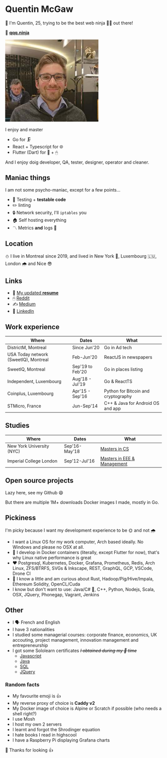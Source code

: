 # Quentin McGaw

👋 I'm Quentin, 25, trying to be the best web ninja 🦸‍♂️ out there!

🎈 [**qqq.ninja**](https://qqq.ninja)

[![Quentin](images/me.jpg)](https://github.com/qdm12)

I enjoy and master

- Go for 🗜
- React + Typescript for 🌐
- Flutter (Dart) for 📱 + 🖱

And I enjoy doig developer, QA, tester, designer, operator and cleaner.

## Maniac things

I am not some psycho-maniac, except for a few points...

- 🚦 Testing + **testable code**
- ✏️ linting
- 🔒 Network security, I'll `iptables` you
- 🏠 Self hosting everything
- 〽️ Metrics **and** logs 📃

## Location

⛄️ I live in Montreal since 2019, and lived in New York 🌆, Luxembourg 🇱🇺, London 🌧 and Nice 😎

## Links

- 📎 [My updated **resume**](https://docs.google.com/document/d/1gW0IHPsngqwVWQA4ERTgOxG5V7-DIBQmt1SBq5LQEzI/export?format=pdf)
- 🖱 [Reddit](https://reddit.com/u/dowitex)
- ✍️ [Medium](https://medium.com/@quentin.mcgaw)
- 👔 [LinkedIn](https://linkedin.com/in/quentin-mcgaw-72981165)

## Work experience

| Where | Dates | What |
| --- | --- | --- |
| DistrictM, Montreal | Since Jun'20 | Go in Ad tech |
| USA Today network (SweetIQ), Montreal | Feb-Jun'20 | ReactJS in newspapers |
| SweetIQ, Montreal | Sep'19 to Feb'20 | Go in places listing |
| Independent, Luxembourg | Aug'18 - Jul'19 | Go & ReactTS |
| Coinplus, Luxembourg | Apr'15 - Sep'16 | Python for Bitcoin and cryptography |
| STMicro, France |  Jun-Sep'14 | C++ & Java for Android OS and app |

## Studies

| Where | Dates | What |
| --- | --- | --- |
| New York University (NYC) | Sep'16-May'18 | [Masters in CS]((https://cs.nyu.edu/home/master/prospective_mscs.html)) |
| Imperial College London | Sep'12-Jul'16 | [Masters in EEE & Management]((https://www.imperial.ac.uk/study/ug/courses/electrical-engineering-department/electrical-and-electronic-engineering-management/)) |

## Open source projects

Lazy here, see my Github 😄

But there are multiple 1M+ downloads Docker images I made, mostly in Go.

## Pickiness

I'm picky because I want my development experience to be 🌞 and not 🌧

- I want a Linux OS for my work computer, Arch based ideally. No Windows and please no OSX at all.
- 🐳 I develop in Docker containers (literally, except Flutter for now), that's why Linux native performance is great
- ❤️ Postgresql, Kubernetes, Docker, Grafana, Prometheus, Redis, Arch Linux, ZFS/BTRFS, SVGs & Inkscape, REST, GraphQL, GCP, VSCode, Drone CI
- 🤔 I know a little and am curious about Rust, Hadoop/Pig/Hive/Impala, Ethereum Solidity, OpenCL/Cuda
- I know but don't want to use: Java/C# 👹, C++, Python, Nodejs, Scala, OSX, JQuery, Phonegap, Vagrant, Jenkins

## Other

- I 🗣 French and English
- I have 3 nationalities
- I studied some managerial courses: corporate finance, economics, UK accouting, project management, innovation management and entrepreneurship
- I got some Sololearn certificates ~~*I obtained during my 🚽 time*~~
  - [Javascript](https://www.sololearn.com/Certificate/1024-7022047/pdf/?mode=download)
  - [Java](https://www.sololearn.com/Certificate/1068-7022047/pdf/?mode=download)
  - [SQL](https://www.sololearn.com/Certificate/1060-7022047/pdf/?mode=download)
  - [JQuery](https://www.sololearn.com/Certificate/1082-7022047/pdf/?mode=download)

### Random facts

- My favourite emoji is 👍
- My reverse proxy of choice is **Caddy v2**
- My Docker image of choice is Alpine or Scratch if possible (who needs a shell right?)
- I use Mosh
- I host my own 2 servers
- I learnt and forgot the Shrodinger equation
- I hate books I read in highscool
- I have a Raspberry Pi displaying Grafana charts

🎉 Thanks for looking 👍
